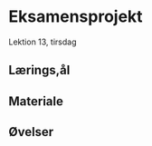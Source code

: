 <!-- JS use if these pages are used as githubpages. can be deleted if used elsewhere -->
<script src="https://code.jquery.com/jquery-3.2.1.min.js"></script>
<script src="script.js"></script>

# Eksamensprojekt 

Lektion 13, tirsdag   

## Lærings,ål

## Materiale

## Øvelser





